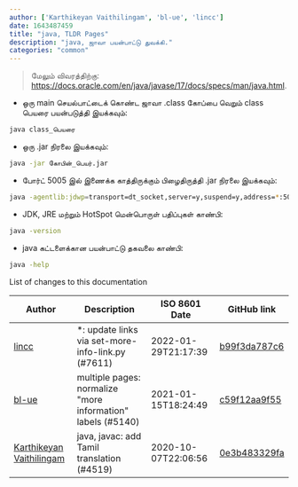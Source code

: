 ```yaml
---
author: ['Karthikeyan Vaithilingam', 'bl-ue', 'lincc']
date: 1643487459
title: "java, TLDR Pages"
description: "java, ஜாவா பயன்பாட்டு துவக்கி."
categories: "common"
---
```

> மேலும் விவரத்திற்கு: <https://docs.oracle.com/en/java/javase/17/docs/specs/man/java.html>.

- ஒரு main செயல்பாட்டைக் கொண்ட ஜாவா .class கோப்பை வெறும் class பெயரை பயன்படுத்தி இயக்கவும்:

```bash
java class_பெயரை
```

- ஒரு .jar நிரலை இயக்கவும்:

```bash
java -jar கோபின்_பெயர்.jar
```

- போர்ட் 5005 இல் இணைக்க காத்திருக்கும் பிழைதிருத்தி .jar நிரலை இயக்கவும்:

```bash
java -agentlib:jdwp=transport=dt_socket,server=y,suspend=y,address=*:5005 -jar கோபின்_பெயர்.jar
```

- JDK, JRE மற்றும் HotSpot மென்பொருள் பதிப்புகள் காண்பி:

```bash
java -version
```

- java கட்டளைக்கான பயன்பாட்டு தகவலை காண்பி:

```bash
java -help
```
List of changes to this documentation


Author | Description | ISO 8601 Date | GitHub link
------|-----|-----|-----
[lincc](mailto:46962923+blueskyson@users.noreply.github.com) | *: update links via set-more-info-link.py (#7611) | 2022-01-29T21:17:39 | [b99f3da787c6](https://github.com/tldr-pages/tldr/commit/b99f3da787c6f43a545b9cb5ebd8265b1367fbc4)
[bl-ue](mailto:54780737+bl-ue@users.noreply.github.com) | multiple pages: normalize "more information" labels (#5140) | 2021-01-15T18:24:49 | [c59f12aa9f55](https://github.com/tldr-pages/tldr/commit/c59f12aa9f55d85612ba22e4da86db293ff76977)
[Karthikeyan Vaithilingam](mailto:seenukarthi@gmail.com) | java, javac: add Tamil translation (#4519) | 2020-10-07T22:06:56 | [0e3b483329fa](https://github.com/tldr-pages/tldr/commit/0e3b483329fa359b22607b16d424085937dd4438)

